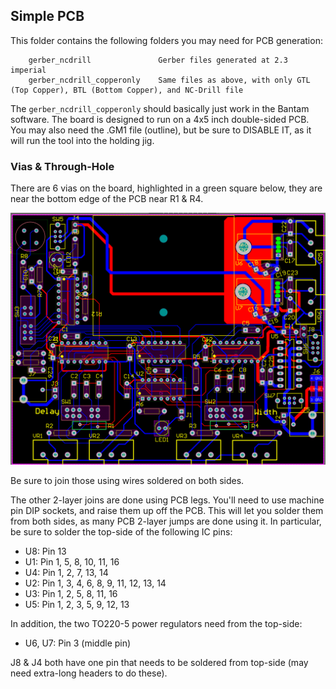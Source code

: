 ## Simple PCB


This folder contains the following folders you may need for PCB generation:

```
	gerber_ncdrill		         Gerber files generated at 2.3 imperial
    gerber_ncdrill_copperonly    Same files as above, with only GTL (Top Copper), BTL (Bottom Copper), and NC-Drill file
```

The `gerber_ncdrill_copperonly` should basically just work in the Bantam software. The board is designed to run on a 4x5 inch double-sided PCB. You may also need the .GM1 file (outline), but be sure to DISABLE IT, as it will run the tool into the holding jig.

### Vias & Through-Hole

There are 6 vias on the board, highlighted in a green square below, they are near the bottom edge of the PCB near R1 & R4.

![](pcb_vias.png)

Be sure to join those using wires soldered on both sides.

The other 2-layer joins are done using PCB legs. You'll need to use machine pin DIP sockets, and raise them up off the PCB. This will let you solder them from both sides, as many PCB 2-layer jumps are done using it. In particular, be sure to solder the top-side of the following IC pins:

* U8: Pin 13
* U1: Pin 1, 5, 8, 10, 11, 16
* U4: Pin 1, 2, 7, 13, 14
* U2: Pin 1, 3, 4, 6, 8, 9, 11, 12, 13, 14
* U3: Pin 1, 2, 5, 8, 11, 16
* U5: Pin 1, 2, 3, 5, 9, 12, 13

In addition, the two TO220-5 power regulators need from the top-side:
* U6, U7: Pin 3 (middle pin)

J8 & J4 both have one pin that needs to be soldered from top-side (may need extra-long headers to do these).